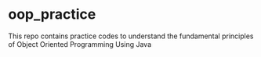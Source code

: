 # oop_practice
This repo contains practice codes to understand the fundamental principles of Object Oriented Programming Using Java
